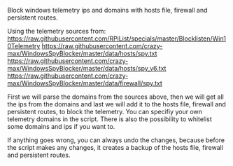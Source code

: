 Block windows telemetry ips and domains with hosts file, firewall and persistent routes. 

Using the telemetry sources from:
https://raw.githubusercontent.com/RPiList/specials/master/Blocklisten/Win10Telemetry
https://raw.githubusercontent.com/crazy-max/WindowsSpyBlocker/master/data/hosts/spy.txt
https://raw.githubusercontent.com/crazy-max/WindowsSpyBlocker/master/data/hosts/spy_v6.txt
https://raw.githubusercontent.com/crazy-max/WindowsSpyBlocker/master/data/firewall/spy.txt

First we will parse the domains from the sources above, then we will get all the ips from the domains and last we will add it to the hosts file, firewall and persistent routes, to block the telemetry.
You can specifiy your own telemetry domains in the script. There is also the possibility to whitelist some domains and ips if you want to.

If anything goes wrong, you can always undo the changes, because before the script makes any changes, it creates a backup of the hosts file, firewall and persistent routes.
